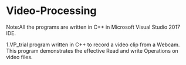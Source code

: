 # Video-Processing
Note:All the programs are written in C++ in Microsoft Visual Studio 2017 IDE.

1.VP_trial program written in C++ to record a video clip from a Webcam.
  This program demonstrates the effective Read and write Operations on video files.
